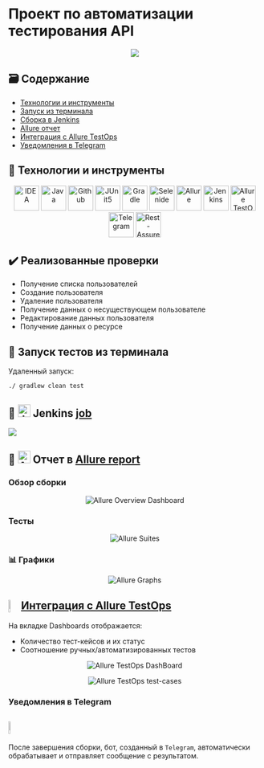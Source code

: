 # Проект по автоматизации тестирования API
<p align="center">
<a href="https://reqres.in/"><img src="https://github.com/LinaAlekseeva/rest-api-reqres/blob/main/src/logo/reqres.jpg"/></a>
</p>

## :card_file_box: Содержание
- [Технологии и инструменты](#bookmark-технологии-и-инструменты)
- [Запуск из терминала](#bookmark-запуск-тестов-из-терминала)
- [Сборка в Jenkins](#bookmark--jenkins--job-)
- [Allure отчет](#bookmark--отчет-в-allure-report)
- [Интеграция с Allure TestOps](#-интеграция-с-allure-testops)
- [Уведомления в Telegram](#-уведомления-в-telegram)

## :bookmark: Технологии и инструменты
<p align="center">
<img src="https://github.com/LinaAlekseeva/rest-api-reqres/blob/main/src/logo/IDEA.svg" width="50" height="50"  alt="IDEA"/></a>
<img src="https://github.com/LinaAlekseeva/rest-api-reqres/blob/main/src/logo/Java.svg" width="50" height="50"  alt="Java"/></a>
<img src="https://github.com/LinaAlekseeva/rest-api-reqres/blob/main/src/logo/Github.svg" width="50" height="50"  alt="Github"/></a>
<img src="https://github.com/LinaAlekseeva/rest-api-reqres/blob/main/src/logo/JUnit5.svg" width="50" height="50"  alt="JUnit5"/></a>
<img src="https://github.com/LinaAlekseeva/rest-api-reqres/blob/main/src/logo/Gradle.svg" width="50" height="50"  alt="Gradle"/></a>
<img src="https://github.com/LinaAlekseeva/rest-api-reqres/blob/main/src/logo/Selenide.svg" width="50" height="50"  alt="Selenide"/></a>
<img src="https://github.com/LinaAlekseeva/rest-api-reqres/blob/main/src/logo/Allure.svg" width="50" height="50"  alt="Allure"/></a>
<img src="https://github.com/LinaAlekseeva/rest-api-reqres/blob/main/src/logo/Jenkins.svg" width="50" height="50"  alt="Jenkins"/></a>
<a><img src="https://github.com/LinaAlekseeva/rest-api-reqres/blob/main/src/logo/Allure_TO.svg" width="50" height="50"  alt="Allure TestOps"/></a>
<a><img src="https://github.com/LinaAlekseeva/rest-api-reqres/blob/main/src/logo/Telegram.svg" width="50" height="50"  alt="Telegram"/></a>
<a><img src="https://github.com/LinaAlekseeva/rest-api-reqres/blob/main/src/logo/Rest-Assured.svg" width="50" height="50"  alt="Rest-Assured"/></a>
</p>

## :heavy_check_mark: Реализованные проверки
- Получение списка пользователей
- Создание пользователя
- Удаление пользователя
- Получение данных о несуществующем пользователе
- Редактирование данных пользователя
- Получение данных о ресурсе

## :bookmark: Запуск тестов из терминала
Удаленный запуск:
```
./ gradlew clean test
```
## :bookmark: <img src="https://github.com/LinaAlekseeva/rest-api-reqres/blob/main/src/logo/Jenkins.svg" width="25" height="25"  alt="Jenkins"/></a> Jenkins <a target="_blank" href="https://jenkins.autotests.cloud/job/rest-api-reqres/"> job </a> 
<a><img src="https://github.com/LinaAlekseeva/rest-api-reqres/blob/main/src/screens/job.png"/></a>

## :bookmark: <img src="https://github.com/LinaAlekseeva/rest-api-reqres/blob/main/src/logo/Allure.svg" width="25" height="25"  alt="Allure"/></a> Отчет в <a target="_blank" href="https://jenkins.autotests.cloud/job/rest-api-reqres/allure/">Allure report</a>

### Обзор сборки
<p align="center">
<img title="Allure Overview Dashboard" src="https://github.com/LinaAlekseeva/rest-api-reqres/blob/main/src/screens/overview.jpg">
</p>

### Тесты
<p align="center">
<img title="Allure Suites" src="https://github.com/LinaAlekseeva/rest-api-reqres/blob/main/src/screens/tests.jpg">
</p>

### :bar_chart: Графики
<p align="center">
<img title="Allure Graphs" src="https://github.com/LinaAlekseeva/rest-api-reqres/blob/main/src/screens/graphs.jpg">
</p>

## <img width="4%" style="vertical-align:middle" title="Allure TestOps" src="https://github.com/LinaAlekseeva/rest-api-reqres/blob/main/src/logo/Allure_TO.svg"  width="25" height="25"> [Интеграция с Allure TestOps](https://allure.autotests.cloud/project/3421/dashboards)
На вкладке Dashboards отображается:
- Количество тест-кейсов и их статус
- Соотношение ручных/автоматизированных тестов
<p align="center">
<img title="Allure TestOps DashBoard" src="https://github.com/LinaAlekseeva/rest-api-reqres/blob/main/src/screens/testops.png">
</p>
<p align="center">
<img title="Allure TestOps test-cases" src="https://github.com/LinaAlekseeva/rest-api-reqres/blob/main/src/screens/suites.png">
</p>

### Уведомления в Telegram
## <img width="4%" style="vertical-align:middle" title="Telegram" src="https://github.com/LinaAlekseeva/rest-api-reqres/blob/main/src/logo/Telegram.svg"  width="25" height="25"> 
</p>  После завершения сборки, бот, созданный в <code>Telegram</code>, автоматически обрабатывает и отправляет сообщение с результатом.


